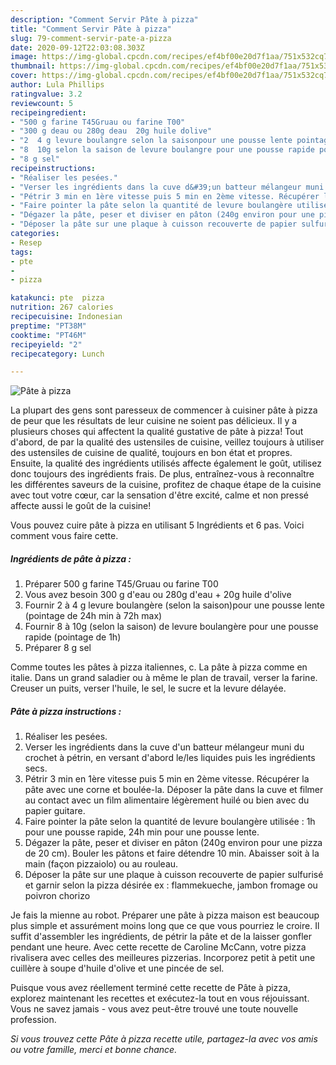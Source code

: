 ```yaml
---
description: "Comment Servir Pâte à pizza"
title: "Comment Servir Pâte à pizza"
slug: 79-comment-servir-pate-a-pizza
date: 2020-09-12T22:03:08.303Z
image: https://img-global.cpcdn.com/recipes/ef4bf00e20d7f1aa/751x532cq70/pate-a-pizza-photo-principale-de-la-recette.jpg
thumbnail: https://img-global.cpcdn.com/recipes/ef4bf00e20d7f1aa/751x532cq70/pate-a-pizza-photo-principale-de-la-recette.jpg
cover: https://img-global.cpcdn.com/recipes/ef4bf00e20d7f1aa/751x532cq70/pate-a-pizza-photo-principale-de-la-recette.jpg
author: Lula Phillips
ratingvalue: 3.2
reviewcount: 5
recipeingredient:
- "500 g farine T45Gruau ou farine T00"
- "300 g deau ou 280g deau  20g huile dolive"
- "2  4 g levure boulangre selon la saisonpour une pousse lente pointage de 24h min  72h max"
- "8  10g selon la saison de levure boulangre pour une pousse rapide pointage de 1h"
- "8 g sel"
recipeinstructions:
- "Réaliser les pesées."
- "Verser les ingrédients dans la cuve d&#39;un batteur mélangeur muni du crochet à pétrin, en versant d&#39;abord le/les liquides puis les ingrédients secs."
- "Pétrir 3 min en 1ère vitesse puis 5 min en 2ème vitesse. Récupérer la pâte avec une corne et boulée-la. Déposer la pâte dans la cuve et filmer au contact avec un film alimentaire légèrement huilé ou bien avec du papier guitare."
- "Faire pointer la pâte selon la quantité de levure boulangère utilisée : 1h pour une pousse rapide, 24h min pour une pousse lente."
- "Dégazer la pâte, peser et diviser en pâton (240g environ pour une pizza de 20 cm). Bouler les pâtons et faire détendre 10 min. Abaisser soit à la main (façon pizzaiolo) ou au rouleau."
- "Déposer la pâte sur une plaque à cuisson recouverte de papier sulfurisé et garnir selon la pizza désirée ex : flammekueche, jambon fromage ou poivron chorizo"
categories:
- Resep
tags:
- pte
- 
- pizza

katakunci: pte  pizza 
nutrition: 267 calories
recipecuisine: Indonesian
preptime: "PT38M"
cooktime: "PT46M"
recipeyield: "2"
recipecategory: Lunch

---
```



![Pâte à pizza](https://img-global.cpcdn.com/recipes/ef4bf00e20d7f1aa/751x532cq70/pate-a-pizza-photo-principale-de-la-recette.jpg)

La plupart des gens sont paresseux de commencer à cuisiner pâte à pizza de peur que les résultats de leur cuisine ne soient pas délicieux. Il y a plusieurs choses qui affectent la qualité gustative de pâte à pizza! Tout d'abord, de par la qualité des ustensiles de cuisine, veillez toujours à utiliser des ustensiles de cuisine de qualité, toujours en bon état et propres. Ensuite, la qualité des ingrédients utilisés affecte également le goût, utilisez donc toujours des ingrédients frais. De plus, entraînez-vous à reconnaître les différentes saveurs de la cuisine, profitez de chaque étape de la cuisine avec tout votre cœur, car la sensation d'être excité, calme et non pressé affecte aussi le goût de la cuisine!

<!--inarticleads1-->

Vous pouvez cuire pâte à pizza en utilisant 5 Ingrédients et 6 pas. Voici comment vous faire cette.

##### Ingrédients de pâte à pizza :

1. Préparer 500 g farine T45/Gruau ou farine T00
1. Vous avez besoin 300 g d&#39;eau ou 280g d&#39;eau + 20g huile d&#39;olive
1. Fournir 2 à 4 g levure boulangère (selon la saison)pour une pousse lente (pointage de 24h min à 72h max)
1. Fournir 8 à 10g (selon la saison) de levure boulangère pour une pousse rapide (pointage de 1h)
1. Préparer 8 g sel


Comme toutes les pâtes à pizza italiennes, c. La pâte à pizza comme en italie. Dans un grand saladier ou à même le plan de travail, verser la farine. Creuser un puits, verser l&#39;huile, le sel, le sucre et la levure délayée. 

<!--inarticleads2-->

##### Pâte à pizza instructions :

1. Réaliser les pesées.
1. Verser les ingrédients dans la cuve d&#39;un batteur mélangeur muni du crochet à pétrin, en versant d&#39;abord le/les liquides puis les ingrédients secs.
1. Pétrir 3 min en 1ère vitesse puis 5 min en 2ème vitesse. Récupérer la pâte avec une corne et boulée-la. Déposer la pâte dans la cuve et filmer au contact avec un film alimentaire légèrement huilé ou bien avec du papier guitare.
1. Faire pointer la pâte selon la quantité de levure boulangère utilisée : 1h pour une pousse rapide, 24h min pour une pousse lente.
1. Dégazer la pâte, peser et diviser en pâton (240g environ pour une pizza de 20 cm). Bouler les pâtons et faire détendre 10 min. Abaisser soit à la main (façon pizzaiolo) ou au rouleau.
1. Déposer la pâte sur une plaque à cuisson recouverte de papier sulfurisé et garnir selon la pizza désirée ex : flammekueche, jambon fromage ou poivron chorizo


Je fais la mienne au robot. Préparer une pâte à pizza maison est beaucoup plus simple et assurément moins long que ce que vous pourriez le croire. Il suffit d&#39;assembler les ingrédients, de pétrir la pâte et de la laisser gonfler pendant une heure. Avec cette recette de Caroline McCann, votre pizza rivalisera avec celles des meilleures pizzerias. Incorporez petit à petit une cuillère à soupe d&#39;huile d&#39;olive et une pincée de sel. 

<!--inarticleads1-->

<p>
Puisque vous avez réellement terminé cette recette de Pâte à pizza, explorez maintenant les recettes et exécutez-la tout en vous réjouissant. Vous ne savez jamais - vous avez peut-être trouvé une toute nouvelle profession.
</p>

<p>
<i>Si vous trouvez cette Pâte à pizza recette utile, partagez-la avec vos amis ou votre famille, merci et bonne chance.</i>
</p>
